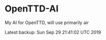 # OpenTTD-AI
My AI for OpenTTD, will use primarily air

Latest backup: Sun Sep 29 21:41:02 UTC 2019
